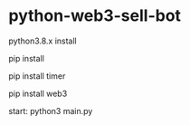 # python-web3-sell-bot

python3.8.x install

pip install

pip install timer

pip install web3

start: python3 main.py
